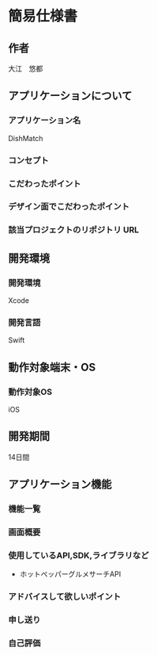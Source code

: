 
# 簡易仕様書

## 作者
大江　悠都

## アプリケーションについて
### アプリケーション名
DishMatch

### コンセプト


### こだわったポイント

### デザイン面でこだわったポイント


### 該当プロジェクトのリポジトリ URL


## 開発環境
### 開発環境
Xcode 

### 開発言語
Swift 

## 動作対象端末・OS
### 動作対象OS
iOS 

## 開発期間


14日間

## アプリケーション機能
### 機能一覧




### 画面概要

### 使用しているAPI,SDK,ライブラリなど
- ホットペッパーグルメサーチAPI

### アドバイスして欲しいポイント


### 申し送り

### 自己評価
